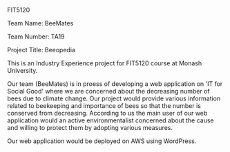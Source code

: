 FIT5120

Team Name: BeeMates

Team Number: TA19

Project Title: Beeopedia

This is an Industry Experience project for FIT5120 course at Monash University. 

Our team (BeeMates) is in proess of developing a web application on 'IT for Social Good' where we are concerned about the decreasing number of bees due to climate change. Our project would provide various information related to beekeeping and importance of bees so that the number is conserved from decreasing. 
According to us the main user of our web application would an active environmentalist concerned about the cause and willing to protect them by adopting various measures. 

Our web application would be deployed on AWS using WordPress. 
